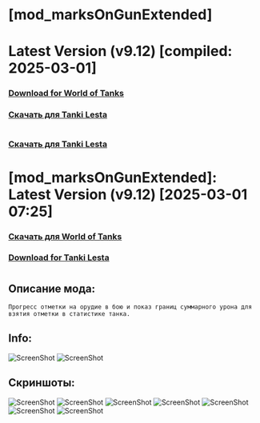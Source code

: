 # [mod_marksOnGunExtended]
# Latest Version (v9.12) [compiled: 2025-03-01]
### [**Download for World of Tanks**](https://github.com/spoter/spoter-mods/releases/download/latest/mod_marksOnGunExtended.zip)
### [**Скачать для Tanki Lesta**](https://github.com/spoter/spoter-mods/releases/download/latest/mod_marksOnGunExtended_RU.zip)
#

### [**Скачать для Tanki Lesta**](https://github.com/spoter/spoter-mods/releases/download/latest/mod_marksOnGunExtended_RU.zip)

#

# [mod_marksOnGunExtended]: Latest Version (v9.12) [2025-03-01 07:25]
### [**Скачать для World of Tanks**](https://github.com/spoter/spoter-mods/releases/download/latest/mod_marksOnGunExtended.zip)
### [**Download for Tanki Lesta**](https://github.com/spoter/spoter-mods/releases/download/latest/mod_marksOnGunExtended_RU.zip)
#



## Описание мода:
    Прогресс отметки на орудие в бою и показ границ суммарного урона для взятия отметки в статистике танка.

## Info:
![ScreenShot](./ui_extended.png) ![ScreenShot](./ui_simple.png)

## Скриншоты:
![ScreenShot](./screen.jpg)
![ScreenShot](./screen1.jpg)
![ScreenShot](./screen2.jpg)
![ScreenShot](./screen3.jpg)
![ScreenShot](./screen4.jpg)
![ScreenShot](./screen5.jpg)
![ScreenShot](./screen6.jpg)







